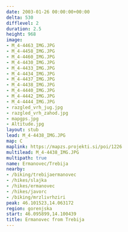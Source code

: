 ```yaml
---
date: 2003-01-26 00:00:00+00:00
delta: 530
difflevel: 2
duration: 2.5
height: 968
image:
- M_4-4463_IMG.JPG
- M_4-4458_IMG.JPG
- M_4-4460_IMG.JPG
- M_4-4430_IMG.JPG
- M_4-4433_IMG.JPG
- M_4-4434_IMG.JPG
- M_4-4437_IMG.JPG
- M_4-4438_IMG.JPG
- M_4-4440_IMG.JPG
- M_4-4442_IMG.JPG
- M_4-4444_IMG.JPG
- razgled_vrh_jug.jpg
- razgled_vrh_zahod.jpg
- mapgps.jpg
- Altitude.jpg
layout: stub
lead: M_4-4438_IMG.JPG
map: C
maplink: https://mapzs.projekti.si/poi/1226
multilead: M_4-4438_IMG.JPG
multipath: true
name: Ermanovec/Trebija
nearby:
- /biking/trebijaermanovec
- /hikes/slajka
- /hikes/ermanovec
- /hikes/javorc
- /biking/mrzlivrhziri
peak: 46.101523,14.063172
region: gorenjska
start: 46.095899,14.100439
title: Ermanovec from Trebija
---
```

